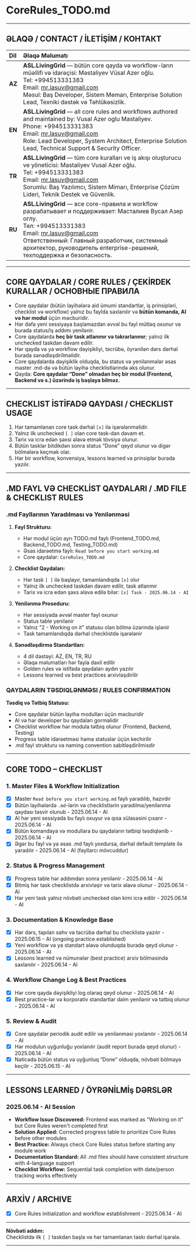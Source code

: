 # CoreRules_TODO.md

---

## ƏLAQƏ / CONTACT / İLETİŞİM / КОНТАКТ

| Dil | Əlaqə Məlumatı |
|:--|:--|
| **AZ** | **ASL.LivingGrid** — bütün core qayda və workflow-ların müəllifi və idarəçisi: Məstaliyev Vüsal Azer oğlu.<br> Tel: +994513331383 <br> Email: mr.lasuv@gmail.com <br> Məsul: Baş Developer, Sistem Memarı, Enterprise Solution Lead, Texniki dəstək və Təhlükəsizlik. |
| **EN** | **ASL.LivingGrid** — all core rules and workflows authored and maintained by: Vusal Azer oglu Mastaliyev.<br> Phone: +994513331383 <br> Email: mr.lasuv@gmail.com <br> Role: Lead Developer, System Architect, Enterprise Solution Lead, Technical Support & Security Officer. |
| **TR** | **ASL.LivingGrid** — tüm core kuralları ve iş akışı oluşturucu ve yöneticisi: Mastaliyev Vusal Azer oğlu.<br> Tel: +994513331383 <br> Email: mr.lasuv@gmail.com <br> Sorumlu: Baş Yazılımcı, Sistem Mimarı, Enterprise Çözüm Lideri, Teknik Destek ve Güvenlik. |
| **RU** | **ASL.LivingGrid** — все core-правила и workflow разрабатывает и поддерживает: Масталиев Вусал Азер оглу.<br> Тел: +994513331383 <br> Email: mr.lasuv@gmail.com <br> Ответственный: Главный разработчик, системный архитектор, руководитель enterprise-решений, техподдержка и безопасность. |

---

## CORE QAYDALAR / CORE RULES / ÇEKİRDEK KURALLAR / ОСНОВНЫЕ ПРАВИЛА

- Core qaydalar (bütün layihələrə aid ümumi standartlar, iş prinsipləri, checklist və workflow) yalnız bu faylda saxlanılır və **bütün komanda, AI və hər modul** üçün məcburidir.
- Hər dəfə yeni sessiyaya başlamazdan əvvəl bu fayl mütləq oxunur və burada status/iş addımı yenilənir.
- Core qaydalarda **heç bir task atlanmır və təkrarlanmır**; yalnız ilk unchecked taskdan davam edilir.
- Hər qayda və ya workflow dəyişikliyi, təcrübə, öyrənilən dərs dərhal burada sənədləşdirilməlidir.
- Core qaydalarda dəyişiklik olduqda, bu status və yenilənmələr əsas master .md-də və bütün layihə checklistlərində əks olunur.
- Qayda: **Core qaydalar “Done” olmadan heç bir modul (Frontend, Backend və s.) üzərində iş başlaya bilməz.**

---

## CHECKLIST İSTİFADƏ QAYDASI / CHECKLIST USAGE

1. Hər tamamlanan core task dərhal `[x]` ilə işarələnməlidir.
2. Yalnız ilk unchecked `[ ]` olan core task-dan davam et.
3. Tarix və icra edən şəxsi əlavə etmək tövsiyə olunur.
4. Bütün tasklar bitdikdən sonra status “Done” qeyd olunur və digər bölmələrə keçmək olar.
5. Hər bir workflow, konvensiya, lessons learned və prinsiplər burada yazılır.

---

## .MD FAYL VƏ CHECKLİST QAYDALARI / .MD FILE & CHECKLIST RULES

### .md Fayllarının Yaradılması və Yenilənməsi

1. **Fayl Strukturu:**
   - Hər modul üçün ayrı TODO.md faylı (Frontend_TODO.md, Backend_TODO.md, Testing_TODO.md)
   - Əsas idarəetmə faylı: `Read before you start working.md`
   - Core qaydalar: `CoreRules_TODO.md`

2. **Checklist Qaydaları:**
   - Hər task `[ ]` ilə başlayır, tamamlandıqda `[x]` olur
   - Yalnız ilk unchecked taskdan davam edilir, task atlanmır
   - Tarix və icra edən şəxs əlavə edilə bilər: `[x] Task - 2025.06.14 - AI`

3. **Yenilənmə Proseduru:**
   - Hər sessiyada əvvəl master fayl oxunur
   - Status table yenilənir
   - Yalnız "2 - Working on it" statusu olan bölmə üzərində işlənir
   - Task tamamlandıqda dərhal checklistdə işarələnir

4. **Sənədləşdirmə Standartları:**
   - 4 dil dəstəyi: AZ, EN, TR, RU
   - Əlaqə məlumatları hər fayla daxil edilir
   - Golden rules və istifadə qaydaları aydın yazılır
   - Lessons learned və best practices arxivləşdirilir

### QAYDALARIN TƏSDIQLƏNMƏSI / RULES CONFIRMATION

**Təsdiq və Tətbiq Statusu:**
- Core qaydalar bütün layihə modulları üçün məcburidir
- AI və hər developer bu qaydaları gorməlidir
- Checklist workflow hər modula tətbiq olunur (Frontend, Backend, Testing)
- Progress table idarəetməsi həmə statuslar üçün kechirilir
- .md fayl strukturu və naming convention sabitləşdirilmisdir

---

## CORE TODO – CHECKLIST

### 1. Master Files & Workflow Initialization

- [x] Master `Read before you start working.md` faylı yaradılıb, hazırdır
- [x] Bütün layihələrdə `.md`-lərin və checklistlərin yaradılma/yenilənmə qaydası təsvir olunub - 2025.06.14 - AI
- [x] AI hər yeni sessiyada bu faylı oxuyur və qısa xülasəsini çıxarır - 2025.06.14 - AI
- [x] Bütün komandaya və modullara bu qaydaların tətbiqi təsdiqlənib - 2025.06.14 - AI
- [x] Əgər bu fayl və ya əsas .md faylı yoxdursa, dərhal default template ilə yaradılır - 2025.06.14 - AI (fayllarcı mövcuddur)

### 2. Status & Progress Management

- [x] Progress table hər addımdan sonra yenilənir - 2025.06.14 - AI
- [x] Bitmiş hər task checklistdə arxivləşir və tarix əlavə olunur - 2025.06.14 - AI
- [x] Hər yeni task yalnız növbəti unchecked olan kimi icra edilir - 2025.06.14 - AI

### 3. Documentation & Knowledge Base

- [x] Hər dərs, tapılan səhv və təcrübə dərhal bu checklistə yazılır - 2025.06.15 - AI (ongoing practice established)
- [x] Yeni workflow və ya standart əlavə olunduqda burada qeyd olunur - 2025.06.14 - AI
- [x] Lessons learned və nümunələr (best practice) arxiv bölməsində saxlanılır - 2025.06.14 - AI

### 4. Workflow Change Log & Best Practices

- [x] Hər core qayda dəyişikliyi log olaraq qeyd olunur - 2025.06.14 - AI
- [x] Best practice-lər və korporativ standartlar daim yenilənir və tətbiq olunur - 2025.06.14 - AI

### 5. Review & Audit

- [x] Core qaydalar periodik audit edilir və yenilənməsi yoxlanılır - 2025.06.14 - AI
- [x] Hər modulun uyğunluğu yoxlanılır (audit report burada qeyd olunur) - 2025.06.14 - AI
- [x] Nəticədə bütün status və uyğunluq “Done” olduqda, növbəti bölməyə keçilir - 2025.06.15 - AI

---

## LESSONS LEARNED / ÖYRƏNİLMİş DƏRSLƏR

### 2025.06.14 - AI Session
- **Workflow Issue Discovered:** Frontend was marked as "Working on it" but Core Rules weren't completed first
- **Solution Applied:** Corrected progress table to prioritize Core Rules before other modules
- **Best Practice:** Always check Core Rules status before starting any module work
- **Documentation Standard:** All .md files should have consistent structure with 4-language support
- **Checklist Workflow:** Sequential task completion with date/person tracking works effectively

---

## ARXİV / ARCHIVE

- [x] Core Rules initialization and workflow establishment - 2025.06.14 - AI

---

**Növbəti addım:**  
Checklistdə ilk `[ ]` taskdan başla və hər tamamlanan taskı dərhal işarələ.

---

